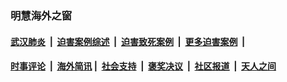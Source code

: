 
### 明慧海外之窗

####  [武汉肺炎](indexes/365.md?t=01042100) &nbsp;|&nbsp;  [迫害案例综述](indexes/328.md?t=01042100) &nbsp;|&nbsp; [迫害致死案例](indexes/277.md?t=01042100)  &nbsp;|&nbsp; [更多迫害案例](indexes/81.md?t=01042100)  &nbsp;|&nbsp; 
####  [时事评论](indexes/251.md?t=01042100) &nbsp;|&nbsp; [海外简讯](indexes/245.md?t=01042100)&nbsp;|&nbsp;  [社会支持](indexes/140.md?t=01042100) &nbsp;|&nbsp; [褒奖决议](indexes/282.md?t=01042100) &nbsp;|&nbsp; [社区报道](indexes/91.md?t=01042100)  &nbsp;|&nbsp; [天人之间](indexes/78.md?t=01042100) 


